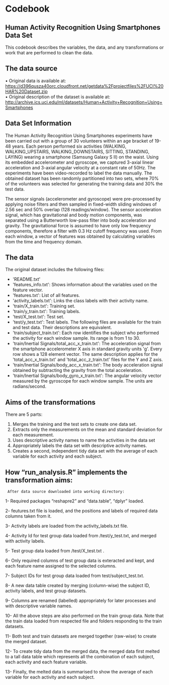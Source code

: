   # Codebook
  ## Human Activity Recognition Using Smartphones Data Set 
 This codebook describes the variables, the data, and any transformations or work that are performed to clean the data. 
 ## The data source 
 •	Original data is available at:   
  https://d396qusza40orc.cloudfront.net/getdata%2Fprojectfiles%2FUCI%20HAR%20Dataset.zip   
 •	Original description of the dataset is available at: 
  http://archive.ics.uci.edu/ml/datasets/Human+Activity+Recognition+Using+Smartphones 

  ## Data Set Information
 The Human Activity Recognition Using Smartphones experiments have been carried out with a group of 30 volunteers within an age bracket of 19-48 years. Each person performed six activities (WALKING, WALKING_UPSTAIRS, WALKING_DOWNSTAIRS, SITTING, STANDING, LAYING) wearing a smartphone (Samsung Galaxy S II) on the waist. Using its embedded accelerometer and gyroscope, we captured 3-axial linear acceleration and 3-axial angular velocity at a constant rate of 50Hz. The experiments have been video-recorded to label the data manually. The obtained dataset has been randomly partitioned into two sets, where 70% of the volunteers was selected for generating the training data and 30% the test data.
 
 The sensor signals (accelerometer and gyroscope) were pre-processed by applying noise filters and then sampled in fixed-width sliding  windows of 2.56 sec and 50% overlap (128 readings/window). The sensor acceleration signal, which has gravitational and body motion components, was separated using a Butterworth low-pass filter into body acceleration and gravity. The gravitational force is assumed to have only low frequency components, therefore a filter with 0.3 Hz cutoff frequency was used. From each window, a vector of features was obtained by calculating variables from the time and frequency domain.
 
 ## The data
 The original dataset includes the following files: 
 -	'README.txt' 
 -	'features_info.txt': Shows information about the variables used on the feature vector. 
 -	'features.txt': List of all features. 
 -	'activity_labels.txt': Links the class labels with their activity name.
 -	'train/X_train.txt': Training set.
 -	'train/y_train.txt': Training labels.
 -	'test/X_test.txt': Test set.
 -	'test/y_test.txt': Test labels.
The following files are available for the train and test data. Their descriptions are equivalent.
 - 'train/subject_train.txt': Each row identifies the subject who performed the activity for each window sample. Its range is from 1 to 30.
 -	'train/Inertial Signals/total_acc_x_train.txt': The acceleration signal from the smartphone accelerometer X axis in standard gravity units 'g'. Every row shows a 128 element vector. The same description applies for the 'total_acc_x_train.txt' and 'total_acc_z_train.txt' files for the Y and Z axis.
 -	'train/Inertial Signals/body_acc_x_train.txt': The body acceleration signal obtained by subtracting the gravity from the total acceleration.
 -	'train/Inertial Signals/body_gyro_x_train.txt': The angular velocity vector measured by the gyroscope for each window sample. The units are radians/second.


 ## Aims of the transformations

There are 5 parts:
  1. 	Merges the training and the test sets to create one data set.
  2. 	Extracts only the measurements on the mean and standard deviation for each measurement.
  3. 	Uses descriptive activity names to name the activities in the data set
  4. 	Appropriately labels the data set with descriptive activity names.
  5. 	Creates a second, independent tidy data set with the average of each variable for each activity and each subject. 
 
 
 ## How “run_analysis.R” implements the transformation aims:
 
     After data source downloaded into working directory: 
  1- 	Required packages “reshapre2” and “data.table”, “dplyr” loaded.  
  
  2-	feutures.txt file is loaded, and the positions and labels of required data columns taken from it.  
  
  3-	Activity labels are loaded from the activity_labels.txt file.
  
  4- 	Activity Id for test group data loaded from /test/y_test.txt, and merged with activity labels. 
  
  5-	Test group data loaded from /test/X_test.txt .
  
  6- 	Only required columns of test group data is exteracted and kept, and each feature name assigned to the selected columns. 
  
  7- 	Subject IDs for test group data loaded from test/subject_test.txt.
  
  8-	A new data table created by merging (column-wise) the subject ID, activity labels, and test group datasets.  
  
  9-	Columns are renamed (labelled) appropriately for later processes and   with descriptive variable names.  
  
  10-	All the above steps are also performed on the train group data. Note that the train data loaded from respected file and folders  responding to the train datasets.   
  
  11-	Both test and train datasets are merged together (raw-wise) to create the merged dataset. 
  
  12-	To create tidy data from the merged data, the merged data first melted to a tall data table which represents all the combination of each subject, each activity and each feature variable. 
  
  13-	Finally, the melted data is summarised to show the average of each variable for each activity and each subject.   
  
